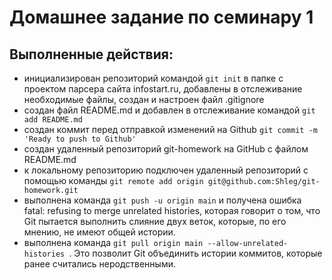 # Домашнее задание по семинару 1
## Выполненные действия:
- инициализирован репозиторий командой `git init` в папке с проектом парсера сайта infostart.ru, добавлены в отслеживание необходимые файлы, создан и настроен файл .gitignore
- создан файл README.md и добавлен в отслеживание командой `git add README.md`
- создан коммит перед отправкой изменений на Github `git commit -m 'Ready to push to Github'`
- создан удаленный репозиторий git-homework на GitHub с файлом README.md
- к локальному репозиторию подключен удаленный репозиторий с помощью команды `git remote add origin git@github.com:Shleg/git-homework.git`
- выполнена команда `git push -u origin main` и получена ошибка fatal: refusing to merge unrelated histories, которая говорит о том, что  Git пытается выполнить слияние двух веток, которые, по его мнению, не имеют общей истории. 
- выполнена команда `git pull origin main --allow-unrelated-histories
`. Это позволит Git объединить истории коммитов, которые ранее считались неродственными.

